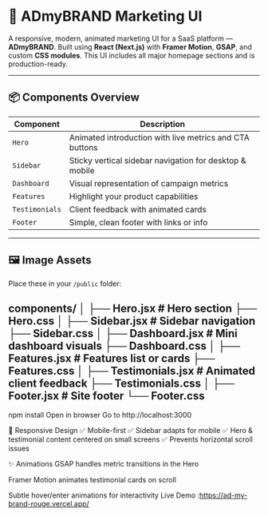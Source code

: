 # 🚀 ADmyBRAND Marketing UI

A responsive, modern, animated marketing UI for a SaaS platform — **ADmyBRAND**. Built using **React (Next.js)** with **Framer Motion**, **GSAP**, and custom **CSS modules**. This UI includes all major homepage sections and is production-ready.

---

## 📦 Components Overview

| Component     | Description |
|---------------|-------------|
| `Hero`        | Animated introduction with live metrics and CTA buttons |
| `Sidebar`     | Sticky vertical sidebar navigation for desktop & mobile |
| `Dashboard`   | Visual representation of campaign metrics |
| `Features`    | Highlight your product capabilities |
| `Testimonials`| Client feedback with animated cards |
| `Footer`      | Simple, clean footer with links or info |

---

## 🖼️ Image Assets

Place these in your `/public` folder:

components/
│
├── Hero.jsx # Hero section
├── Hero.css
│
├── Sidebar.jsx # Sidebar navigation
├── Sidebar.css
│
├── Dashboard.jsx # Mini dashboard visuals
├── Dashboard.css
│
├── Features.jsx # Features list or cards
├── Features.css
│
├── Testimonials.jsx # Animated client feedback
├── Testimonials.css
│
├── Footer.jsx # Site footer
└── Footer.css
---


npm install
Open in browser
Go to http://localhost:3000

📱 Responsive Design
✅ Mobile-first
✅ Sidebar adapts for mobile
✅ Hero & testimonial content centered on small screens
✅ Prevents horizontal scroll issues

✨ Animations
GSAP handles metric transitions in the Hero


Framer Motion animates testimonial cards on scroll

Subtle hover/enter animations for interactivity
Live Demo :https://ad-my-brand-rouge.vercel.app/

